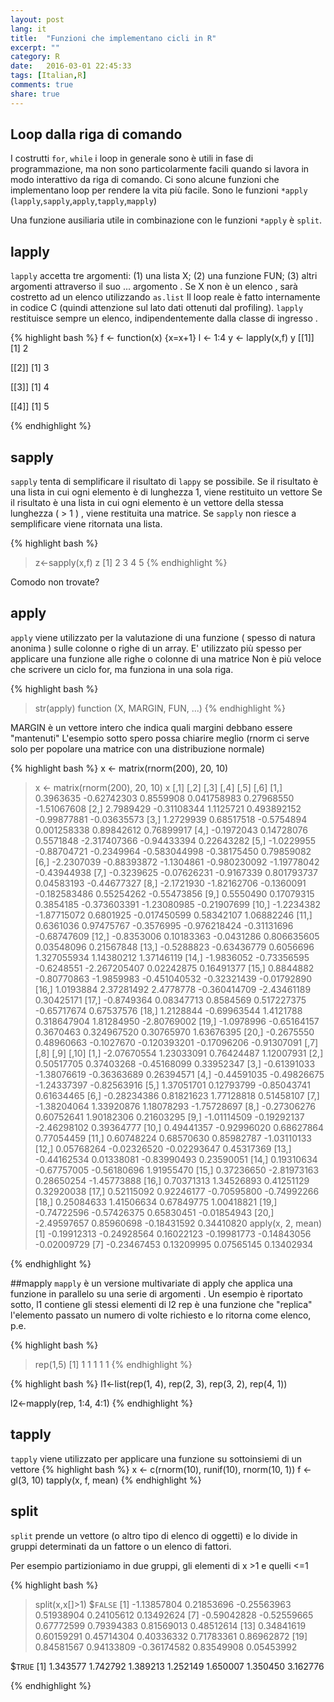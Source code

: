 ```yaml
---
layout: post
lang: it
title:  "Funzioni che implementano cicli in R"
excerpt: ""
category: R
date:   2016-03-01 22:45:33
tags: [Italian,R]
comments: true
share: true
---
```



## Loop dalla riga di comando

I costrutti  `for`, `while` i loop in generale sono è utili in fase di programmazione, ma non sono particolarmente facili quando si lavora in modo interattivo da riga di comando. Ci sono alcune funzioni che implementano loop per rendere la vita più facile. Sono le funzioni `*apply` (`lapply`,`sapply`,`apply`,`tapply`,`mapply`)

Una funzione ausiliaria utile in combinazione con le funzioni `*apply` è `split`.

## lapply
`lapply` accetta tre argomenti: (1) una lista X; (2) una funzione FUN; (3) altri argomenti attraverso il suo ... argomento . Se X non è un elenco , sarà costretto ad un elenco utilizzando `as.list`
Il loop reale è fatto internamente in codice C (quindi attenzione sul lato dati ottenuti dal profiling).
`lapply` restituisce sempre un elenco, indipendentemente dalla classe di ingresso .


{% highlight bash %}
f <- function(x) {x=x+1}
l <- 1:4
y <- lapply(x,f)
y
[[1]]
[1] 2

[[2]]
[1] 3

[[3]]
[1] 4

[[4]]
[1] 5

{% endhighlight %}


## sapply
`sapply` tenta di semplificare il risultato di `lappy` se possibile.
Se il risultato è una lista in cui ogni elemento è di lunghezza 1, viene restituito un vettore
Se il risultato è una lista in cui ogni elemento è un vettore della stessa lunghezza ( > 1 ) , viene restituita una matrice.
Se `sapply` non riesce a semplificare viene ritornata  una lista.

{% highlight bash %}
> z<-sapply(x,f)
> z
[1] 2 3 4 5
{% endhighlight %}

Comodo non trovate?

## apply
`apply` viene utilizzato per la valutazione di una funzione ( spesso di natura anonima ) sulle colonne o righe di un array.
E' utilizzato più spesso per applicare una funzione alle righe o colonne di una matrice
Non è più veloce che scrivere un ciclo for, ma funziona in una sola riga.

{% highlight bash %}
> str(apply)
function (X, MARGIN, FUN, ...) 
{% endhighlight %}

MARGIN è un vettore intero che indica quali margini debbano essere "mantenuti"
L'esempio sotto spero possa chiarire meglio (rnorm ci serve solo per popolare una matrice con una distribuzione normale)

{% highlight bash %}
x <- matrix(rnorm(200), 20, 10)
> x <- matrix(rnorm(200), 20, 10)
> x
            [,1]        [,2]       [,3]         [,4]        [,5]        [,6]
 [1,]  0.3963635 -0.62742303  0.8559908  0.041758983  0.27968550 -1.51067608
 [2,]  2.7989429 -0.31108344  1.1125721  0.493892152 -0.99877881 -0.03635573
 [3,]  1.2729939  0.68517518 -0.5754894  0.001258338  0.89842612  0.76899917
 [4,] -0.1972043  0.14728076  0.5571848 -2.317407366 -0.94433394  0.22643282
 [5,] -1.0229955 -0.88704721 -0.2349964 -0.583044998 -0.38175450  0.79859082
 [6,] -2.2307039 -0.88393872 -1.1304861 -0.980230092 -1.19778042 -0.43944938
 [7,] -0.3239625 -0.07626231 -0.9167339  0.801793737  0.04583193 -0.44677327
 [8,] -2.1721930 -1.82162706 -0.1360091 -0.182583486  0.55254262 -0.55473856
 [9,]  0.5550490  0.17079315  0.3854185 -0.373603391 -1.23080985 -0.21907699
[10,] -1.2234382 -1.87715072  0.6801925 -0.017450599  0.58342107  1.06882246
[11,]  0.6361036  0.97475767 -0.3576995 -0.976218424 -0.31131696 -0.68747609
[12,] -0.8353006  0.10183363 -0.0431286  0.806635605  0.03548096  0.21567848
[13,] -0.5288823 -0.63436779  0.6056696  1.327055934  1.14380212  1.37146119
[14,] -1.9836052 -0.73356595 -0.6248551 -2.267205407  0.02242875  0.16491377
[15,]  0.8844882 -0.80770863 -1.9859983 -0.451040532 -0.32321439 -0.01792890
[16,]  1.0193884  2.37281492  2.4778778 -0.360414709 -2.43461189  0.30425171
[17,] -0.8749364  0.08347713  0.8584569  0.517227375 -0.65717674  0.67537576
[18,]  1.2128844 -0.69963544  1.4121788  0.318647904  1.81284950 -2.80769002
[19,] -1.0978996 -0.65164157  0.3670463  0.324967520  0.30765970  1.63676395
[20,] -0.2675550  0.48960663 -0.1027670 -0.120393201 -0.17096206 -0.91307091
             [,7]        [,8]        [,9]       [,10]
 [1,] -2.07670554  1.23033091  0.76424487  1.12007931
 [2,]  0.50517705  0.37403268 -0.45168099  0.33952347
 [3,] -0.61391033 -1.38076619 -0.36363689  0.26394571
 [4,] -0.44591035 -0.49826675 -1.24337397 -0.82563916
 [5,]  1.37051701  0.12793799 -0.85043741  0.61634465
 [6,] -0.28234386  0.81821623  1.77128818  0.51458107
 [7,] -1.38204064  1.33920876  1.18078293 -1.75728697
 [8,] -0.27306276  0.60752641  1.90182306  0.21603295
 [9,] -1.01114509 -0.19292137 -2.46298102  0.39364777
[10,]  0.49441357 -0.92996020  0.68627864  0.77054459
[11,]  0.60748224  0.68570630  0.85982787 -1.03110133
[12,]  0.05768264 -0.02326520 -0.02293647  0.45317369
[13,] -0.44162534  0.01338081 -0.83990493  0.23590051
[14,]  0.19310634 -0.67757005 -0.56180696  1.91955470
[15,]  0.37236650 -2.81973163  0.28650254 -1.45773888
[16,]  0.70371313  1.34526893  0.41251129  0.32920038
[17,]  0.52115092  0.92246177 -0.70595800 -0.74992266
[18,]  0.25084633  1.41506634  0.67849775  1.00418821
[19,] -0.74722596 -0.57426375  0.65830451 -0.01854943
[20,] -2.49597657  0.85960698 -0.18431592  0.34410820
>  apply(x, 2, mean)
 [1] -0.19912313 -0.24928564  0.16022123 -0.19981773 -0.14843056 -0.02009729
 [7] -0.23467453  0.13209995  0.07565145  0.13402934

{% endhighlight %}

##mapply
`mapply` è un versione multivariate di apply che applica una funzione in parallelo su una serie di argomenti .
Un esempio è riportato sotto, l1 contiene gli stessi elementi di l2
rep è una funzione che "replica" l'elemento passato un numero di volte richiesto e lo ritorna come elenco, p.e.

{% highlight bash %}
> rep(1,5)
[1] 1 1 1 1 1
{% endhighlight %}

{% highlight bash %}
l1<-list(rep(1, 4), rep(2, 3), rep(3, 2), rep(4, 1))

l2<-mapply(rep, 1:4, 4:1)
{% endhighlight %}


## tapply
`tapply` viene utilizzato per applicare una funzione su sottoinsiemi di un vettore
{% highlight bash %}
x <- c(rnorm(10), runif(10), rnorm(10, 1))
f <- gl(3, 10)
tapply(x, f, mean)
{% endhighlight %}

## split
`split` prende un vettore (o altro tipo di elenco di oggetti) e lo divide in gruppi determinati da un fattore o un elenco di fattori.

Per esempio partizioniamo in due gruppi, gli elementi di x >1 e quelli <=1

{% highlight bash %}
> split(x,x[]>1)
$`FALSE`
 [1] -1.13857804  0.21853696 -0.25563963  0.51938904  0.24105612  0.13492624
 [7] -0.59042828 -0.52559665  0.67772599  0.79394383  0.81569013  0.48512614
[13]  0.34841619  0.60159291  0.45714304  0.40336332  0.71783361  0.86962872
[19]  0.84581567  0.94133809 -0.36174582  0.83549908  0.05453992

$`TRUE`
[1] 1.343577 1.742792 1.389213 1.252149 1.650007 1.350450 3.162776

{% endhighlight %}




